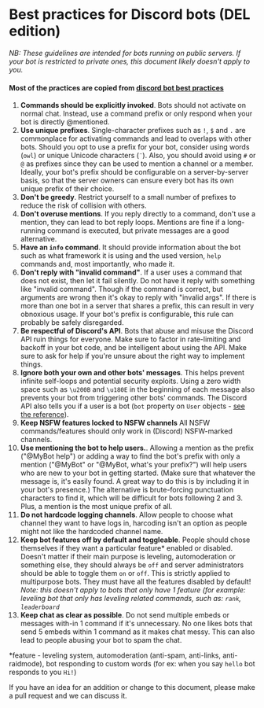 # Best practices for Discord bots (DEL edition)

*NB: These guidelines are intended for bots running on public servers. If your
bot is restricted to private ones, this document likely doesn't apply to you.*
#### Most of the practices are copied from [discord bot best practices](https://github.com/meew0/discord-bot-best-practices)

1. **Commands should be explicitly invoked**. Bots should not activate on
normal chat. Instead, use a command prefix or only respond when your bot is
directly @mentioned.
2. **Use unique prefixes**. Single-character prefixes such as `!`, `$` and `.`
are commonplace for activating commands and lead to overlaps with other bots.
Should you opt to use a prefix for your bot, consider using words (`owl`) or
unique Unicode characters (`¨`). Also, you should avoid using `#` or `@` as
prefixes since they can be used to mention a channel or a member.
Ideally, your bot's prefix should be configurable on a server-by-server
basis, so that the server owners can ensure every bot has its own unique
prefix of their choice.
3. **Don't be greedy**. Restrict yourself to a small number of prefixes to
reduce the risk of collision with others.
4. **Don't overuse mentions**. If you reply directly to a command, don't use a
mention, they can lead to bot reply loops. Mentions are fine if a long-running
command is executed, but private messages are a good alternative.
5. **Have an `info` command**. It should provide information about the bot
such as what framework it is using and the used version, `help` commands and,
most importantly, who made it.
6. **Don't reply with "invalid command"**. If a user uses a command that does
not exist, then let it fail silently. Do not have it reply with something like
"invalid command". Though if the command is correct, but arguments are wrong
then it's okay to reply with "invalid args". If there is more than one bot in
a server that shares a prefix, this can result in very obnoxious usage.
If your bot's prefix is configurable, this rule can probably be safely disregarded.
7. **Be respectful of Discord's API**. Bots that abuse and misuse the Discord
API ruin things for everyone. Make sure to factor in rate-limiting and backoff
in your bot code, and be intelligent about using the API. Make sure to ask for
help if you're unsure about the right way to implement things.
8. **Ignore both your own and other bots' messages**. This helps prevent infinite
self-loops and potential security exploits. Using a zero width space such as `\u200B`
and `\u180E` in the beginning of each message also prevents your bot from
triggering other bots' commands. The Discord API also tells you if a user is a bot
(`bot` property on `User` objects -
[see the reference](https://discordapp.com/developers/docs/resources/user#user-object)).
9. **Keep NSFW features locked to NSFW channels**
All NSFW commands/features should only work in (Discord) NSFW-marked channels.
10. **Use mentioning the bot to help users.**. Allowing a mention as the prefix
("@MyBot help") or adding a way to find the bot's prefix with only a mention ("@MyBot"
or "@MyBot, what's your prefix?") will help users who are new to your bot in getting
started. (Make sure that whatever the message is, it's easily found. A great way to do
this is by including it in your bot's presence.) The alternative is brute-forcing punctuation
characters to find it, which will be difficult for bots following 2 and 3. Plus, a mention
is the most unique prefix of all.
11. **Do not hardcode logging channels**. Allow people to choose what channel they want 
to have logs in, harcoding isn't an option as people might not like the hardcoded channel 
name.
12. **Keep bot features off by default and toggleable**. People should chose themselves if
they want a particular feature* enabled or disabled. Doesn't matter if their main purpose
is leveling, automoderation or something else, they should always be `off` and server administrators
should be able to toggle them `on` or `off`. This is strictly applied to multipurpose bots. They must
have all the features disabled by default! *Note: this doesn't apply to bots that only have 1 feature
(for example: leveling bot that only has leveling related commands, such as: `rank`, `leaderboard`*
13. **Keep chat as clear as possible**. Do not send multiple embeds or messages with-in 1 command if it's 
unnecessary. No one likes bots that send 5 embeds within 1 command as it makes chat messy. This can also lead to people abusing your
bot to spam the chat.

*feature - leveling system, automoderation (anti-spam, anti-links, anti-raidmode), bot responding to custom words (for ex: when you say `hello` bot responds to you `Hi!`)

If you have an idea for an addition or change to this document, please make a
pull request and we can discuss it.
